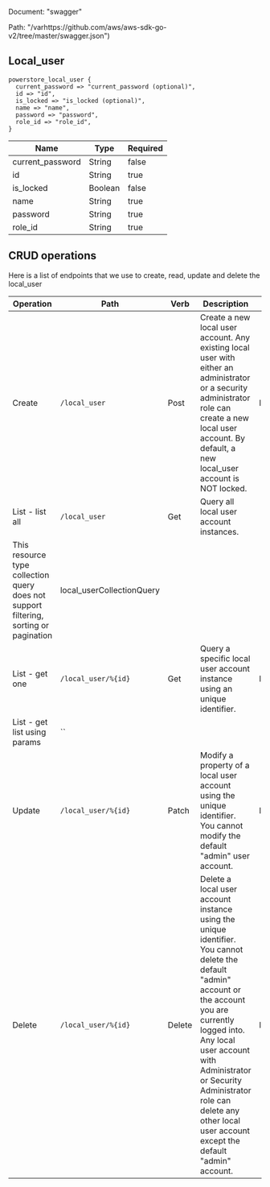 Document: "swagger"


Path: "/varhttps://github.com/aws/aws-sdk-go-v2/tree/master/swagger.json")

## Local_user



```puppet
powerstore_local_user {
  current_password => "current_password (optional)",
  id => "id",
  is_locked => "is_locked (optional)",
  name => "name",
  password => "password",
  role_id => "role_id",
}
```

| Name        | Type           | Required       |
| ------------- | ------------- | ------------- |
|current_password | String | false |
|id | String | true |
|is_locked | Boolean | false |
|name | String | true |
|password | String | true |
|role_id | String | true |



## CRUD operations

Here is a list of endpoints that we use to create, read, update and delete the local_user

| Operation | Path | Verb | Description | OperationID |
| ------------- | ------------- | ------------- | ------------- | ------------- |
|Create|`/local_user`|Post|Create a new local user account. Any existing local user with either an administrator or a security administrator role can create a new local user account. By default, a new local_user account is NOT locked.|local_userCreate|
|List - list all|`/local_user`|Get|Query all local user account instances. 
This resource type collection query does not support filtering, sorting or pagination|local_userCollectionQuery|
|List - get one|`/local_user/%{id}`|Get|Query a specific local user account instance using an unique identifier.|local_userInstanceQuery|
|List - get list using params|``||||
|Update|`/local_user/%{id}`|Patch|Modify a property of a local user account using the unique identifier. You cannot modify the default "admin" user account.|local_userModify|
|Delete|`/local_user/%{id}`|Delete|Delete a local user account instance using the unique identifier. You cannot delete the default "admin" account or the account you are currently logged into. Any local user account with Administrator or Security Administrator role can delete any other local user account except the default "admin" account.|local_userDelete|
